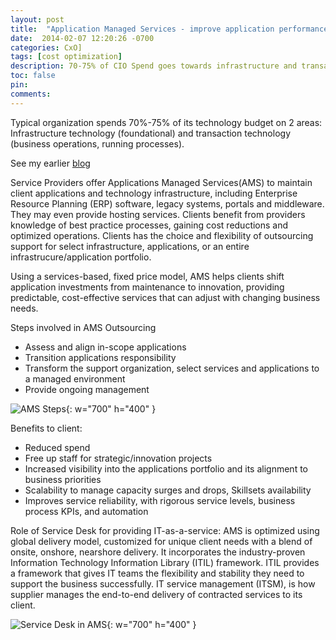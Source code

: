 ```yaml
---
layout: post
title:  "Application Managed Services - improve application performance and achieve better business results"
date:  2014-02-07 12:20:26 -0700
categories: CxO]
tags: [cost optimization]
description: 70-75% of CIO Spend goes towards infrastructure and transaction (keeping ligts-on) budgets. Utilizing AMS Outsourcing, dollars can be saved and used to fund strategic initiatives, innovation projects.
toc: false
pin: 
comments: 
---
```

Typical organization spends 70%-75% of its technology budget on 2 areas: Infrastructure technology (foundational) and transaction technology (business operations, running processes).

See my earlier [blog](https://ketanhm.github.io/posts/balance-time-cost-quality/)

Service Providers offer Applications Managed Services(AMS) to maintain client applications and technology infrastructure, including Enterprise Resource Planning (ERP) software, legacy systems, portals and middleware. They may even provide hosting services. Clients benefit from providers knowledge of best practice processes, gaining cost reductions and optimized operations. Clients has the choice and flexibility of outsourcing support for select infrastructure, applications, or an entire infrastrucure/application portfolio.

Using a services-based, fixed price model, AMS helps clients shift application investments from maintenance to innovation, providing predictable, cost-effective services that can adjust with changing business needs.  

Steps involved in AMS Outsourcing
- Assess and align in-scope applications
- Transition applications responsibility
- Transform the support organization, select services and applications to a managed environment
- Provide ongoing management

![AMS Steps](https://ketanhm.github.io/images/ams-steps.png){: w="700" h="400" }


Benefits to client:
- Reduced spend
- Free up staff for strategic/innovation projects
- Increased visibility into the applications portfolio and its alignment to business priorities
- Scalability to manage capacity surges and drops, Skillsets availability
- Improves service reliability, with rigorous service levels, business process KPIs, and automation 

Role of Service Desk for providing IT-as-a-service:
AMS is optimized using global delivery model, customized for unique client needs with a blend of onsite, onshore, nearshore delivery. It incorporates the industry-proven Information Technology Information Library (ITIL) framework. ITIL provides a framework that gives IT teams the flexibility and stability they need to support the business successfully. IT service management (ITSM), is how supplier manages the end-to-end delivery of contracted services to its client. 

![Service Desk in AMS](https://ketanhm.github.io/images/servicedesk.png){: w="700" h="400" }


